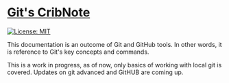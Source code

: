 # [Git's CribNote](/git-cribnote.md)

[![License: MIT](https://img.shields.io/badge/License-MIT-blue)](https://opensource.org/licenses/MIT)

This documentation is an outcome of Git and GitHub tools. In other words, it is reference to Git's key concepts and commands.

This is a work in progress, as of now, only basics of working with local git is covered. Updates on git advanced and GitHUB are coming up.
